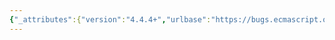 ```yaml
---
{"_attributes":{"version":"4.4.4+","urlbase":"https://bugs.ecmascript.org/","maintainer":"dherman@mozilla.com"},"bug":{"bug_id":932,"creation_ts":"2012-11-06 09:24:00 -0800","short_desc":"15.7.3.3 typo: number/numbered","delta_ts":"2012-11-23 09:45:31 -0800","product":"Draft for 6th Edition","component":"editorial issue","version":"Rev 11: October 26, 2012 Draft","rep_platform":"All","op_sys":"All","bug_status":"RESOLVED","resolution":"FIXED","priority":"Normal","bug_severity":"enhancement","everconfirmed":true,"reporter":{"uid":"roger.andrews","name":"Roger Andrews"},"assigned_to":{"uid":"allen","name":"Allen Wirfs-Brock"},"long_desc":[{"commentid":2425,"comment_count":0,"who":{"uid":"roger.andrews","name":"Roger Andrews"},"bug_when":"2012-11-06 09:24:18 -0800","thetext":"\"is a denormalized numbered\" -> \"[...] number\""},{"commentid":2525,"comment_count":1,"who":{"uid":"allen","name":"Allen Wirfs-Brock"},"bug_when":"2012-11-22 10:39:47 -0800","thetext":"corrected in rev 12 editor's draft"},{"commentid":2615,"comment_count":2,"who":{"uid":"allen","name":"Allen Wirfs-Brock"},"bug_when":"2012-11-23 09:45:31 -0800","thetext":"corrected in rev 12, Nov. 22, 2012 draft"}]}}
---
```

